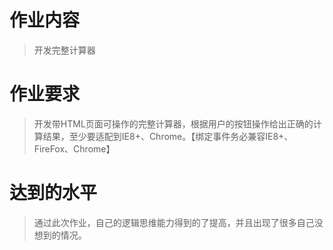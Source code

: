 # 作业内容
> 开发完整计算器
# 作业要求
> 开发带HTML页面可操作的完整计算器，根据用户的按钮操作给出正确的计算结果，至少要适配到IE8+、Chrome。【绑定事件务必兼容IE8+、 FireFox、Chrome】
# 达到的水平 
> 通过此次作业，自己的逻辑思维能力得到的了提高，并且出现了很多自己没想到的情况。
